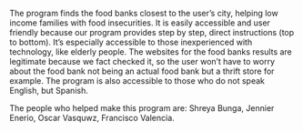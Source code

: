 The program finds the food banks closest to the user’s city, helping low income families with food insecurities.
It is easily accessible and user friendly because our program provides step by step, direct instructions (top to bottom). 
It’s especially accessible to those inexperienced with technology, like elderly people. 
The websites for the food banks results are legitimate because we fact checked it, so the user won’t have to worry about the food bank
not being an actual food bank but a thrift store for example. The program is also accessible to those who do not speak English, but Spanish.

The people who helped make this program are: Shreya Bunga, Jennier Enerio, Oscar Vasquwz, Francisco Valencia.
